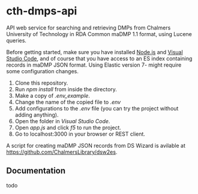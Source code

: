 # cth-dmps-api

API web service for searching and retrieving DMPs from Chalmers University of Technology in RDA Common maDMP 1.1 format, using Lucene queries. 

Before getting started, make sure you have installed [Node.js](https://nodejs.org/en/) and [Visual Studio Code](https://code.visualstudio.com/), and of course that you have access to an ES index containing records in maDMP JSON format. Using Elastic version 7- might require some configuration changes.

1. Clone this repository.
2. Run *npm install* from inside the directory.
3. Make a copy of *.env_example*.
4. Change the name of the copied file to *.env*
5. Add configurations to the *.env* file (you can try the project without adding anything).
6. Open the folder in *Visual Studio Code*.
7. Open *app.js* and click *f5* to run the project.
8. Go to localhost:3000 in your browser or REST client.

A script for creating maDMP JSON records from DS Wizard is avilable at https://github.com/ChalmersLibrary/dsw2es.

## Documentation
todo
